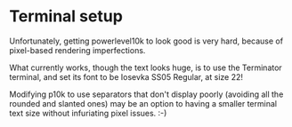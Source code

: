# Terminal setup

Unfortunately, getting powerlevel10k to look good is very hard, because of
pixel-based rendering imperfections.

What currently works, though the text looks huge, is to use the Terminator
terminal, and set its font to be Iosevka SS05 Regular, at size 22!

Modifying p10k to use separators that don't display poorly (avoiding all the
rounded and slanted ones) may be an option to having a smaller terminal text
size without infuriating pixel issues. :-)
